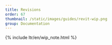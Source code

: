 ```yaml
---
title: Revisions
order: 67
thumbnail: /static/images/guides/revit-wip.png
group: Documentation
---
```


{% include ltr/en/wip_note.html %}
